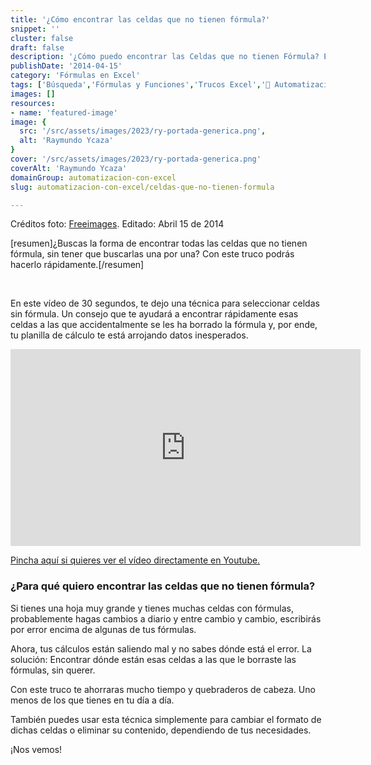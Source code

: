 ```yaml
---
title: '¿Cómo encontrar las celdas que no tienen fórmula?'
snippet: ''
cluster: false
draft: false 
description: '¿Cómo puedo encontrar las Celdas que no tienen Fórmula? En esta vídeo de 30 segundos te cuento cómo puedes hacerlo.'
publishDate: '2014-04-15'
category: 'Fórmulas en Excel'
tags: ['Búsqueda','Fórmulas y Funciones','Trucos Excel','🤖 Automatización con Excel']
images: []
resources: 
- name: 'featured-image'
image: {
  src: '/src/assets/images/2023/ry-portada-generica.png',
  alt: 'Raymundo Ycaza'
}
cover: '/src/assets/images/2023/ry-portada-generica.png'
coverAlt: 'Raymundo Ycaza'
domainGroup: automatizacion-con-excel
slug: automatizacion-con-excel/celdas-que-no-tienen-formula

---
```


Créditos foto: [Freeimages](http://www.freeimages.com/photo/298471 "Freeimages"). Editado: Abril 15 de 2014

\[resumen\]¿Buscas la forma de encontrar todas las celdas que no tienen fórmula, sin tener que buscarlas una por una? Con este truco podrás hacerlo rápidamente.\[/resumen\]

 

En este vídeo de 30 segundos, te dejo una técnica para seleccionar celdas sin fórmula. Un consejo que te ayudará a encontrar rápidamente esas celdas a las que accidentalmente se les ha borrado la fórmula y, por ende, tu planilla de cálculo te está arrojando datos inesperados.

<iframe src="http://www.youtube.com/embed/RwVnyT52xh4" height="315" width="560" allowfullscreen frameborder="0"></iframe>

[Pincha aquí si quieres ver el vídeo directamente en Youtube.](https://www.youtube.com/watch?v=RwVnyT52xh4 "Seleccionar las celdas sin fórmula")

### ¿Para qué quiero encontrar las celdas que no tienen fórmula?

Si tienes una hoja muy grande y tienes muchas celdas con fórmulas, probablemente hagas cambios a diario y entre cambio y cambio, escribirás por error encima de algunas de tus fórmulas.

Ahora, tus cálculos están saliendo mal y no sabes dónde está el error. La solución: Encontrar dónde están esas celdas a las que le borraste las fórmulas, sin querer.

Con este truco te ahorraras mucho tiempo y quebraderos de cabeza. Uno menos de los que tienes en tu día a día.

También puedes usar esta técnica simplemente para cambiar el formato de dichas celdas o eliminar su contenido, dependiendo de tus necesidades.

¡Nos vemos!
